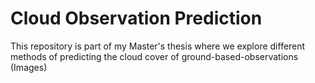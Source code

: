 # Cloud Observation Prediction
This repository is part of my Master's thesis where we explore different methods of predicting the cloud cover of ground-based-observations (Images)
